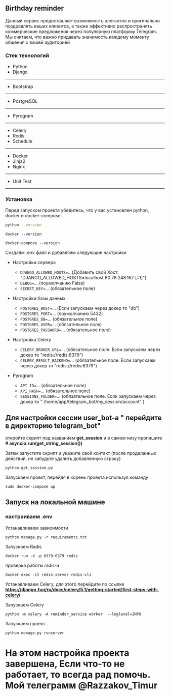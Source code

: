 ## Birthday reminder

Данный сервис предоставляет возможность элегантно и оригинально поздравлять ваших клиентов, а также эффективно
распространять коммерческие предложения через популярную платформу Telegram. Мы считаем, что важно придавать
значимость каждому моменту общения с вашей аудиторией

### Стек технологий

- Python
- Django
- - ---------------
- Bootstrap
- ---------------

- PostgreSQL

- - ---------------

- Pyrogram

- - ---------------

- Celery
- Redis
- Schedule

- - ---------------

- Docker
- Jinja2
- Nginx

- - ---------------
- Unit Test
---

### Установка

Перед запуском проекта убедитесь, что у вас установлен python, docker и docker-compose.

```bash
python --version
```

```
docker --version
```

```
docker-compose --version
```

Создаём .env файл и добавляем следующие настройки

- Настройки сервера
    - `DJANGO_ALLOWED_HOSTS=`...(Добавить свой Хост: "DJANGO_ALLOWED_HOSTS=localhost 80.78.248.167 [::1]")
    - `DEBUG=`... (поумолчанию False)
    - `SECRET_KEY=`... (обязательное поле)

- Настройки базы данных
    - `POSTGRES_HOST=`... (Если запускаем через докер то "db")
    - `POSTGRES_PORT=`... (поумолчанию 5432)
    - `POSTGRES_DB=`... (обязательное поле)
    - `POSTGRES_USER=`... (обязательное поле)
    - `POSTGRES_PASSWORD=`... (обязательное поле)

- Настройка Celery
    - `CELERY_BROKER_URL=`... (обязательное поле. Если запускаем через докер то "redis://redis:6379")
    - `CELERY_RESULT_BACKEND=`... (обязательное поле. Если запускаем через докер то "redis://redis:6379")


- Pyrogram
    - `API_ID=`... (обязательное поле)
    - `API_HASH=`... (обязательное поле)
    - `SESSIONS_FOLDER=`... (обязательное поле. Если запускаем через докер то "
      /home/app/telegram_bot/my_session/account"
      )

## Для настройки сессии user_bot-a " перейдите в директорию telegram_bot"

откройте скрипт под названием **get_session** и в самом низу пропишите **# asyncio.run(get_string_session())**

Затем запустите скрипт и укажите свой контакт (после проделанных действий, не забудьте удалить добавленную
строку)

```
python get_session.py
```

Запускаем проект, перейдя в корень проекта используя команду

```
sudo docker-compose up
```

## Запуск на локальной машине

### настраиваем .env

Устанавливаем зависимости

```
python manage.py -r requirements.txt
```

Запускаем Radis

```
docker run -d -p 6379:6379 redis
```

проверка работы radis-a

```
docker exec -it redis-server redis-cli
```

Устанавливаем Celery, для этого перейдите по ссылке
**https://django.fun/ru/docs/celery/5.1/getting-started/first-steps-with-celery/**

Запускаем Celery

```
python -m celery -A reminder_service worker  --loglevel=INFO

```

Запускаем проект

```
python manage.py runserver 
```

# На этом настройка проекта завершена, Если что-то не работает, то всегда рад помочь. Мой телеграмм @Razzakov_Timur
